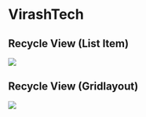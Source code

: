 # VirashTech

## Recycle View (List Item)

![](Output/refrence_image3.png)

## Recycle View (Gridlayout)

![](Output/refrence_image3.png)
